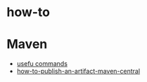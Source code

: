 # how-to

# Maven
- [usefu commands](./maven/commands.md)
- [how-to-publish-an-artifact-maven-central](./maven/how-to-publish-an-artifact-maven-central.md)

